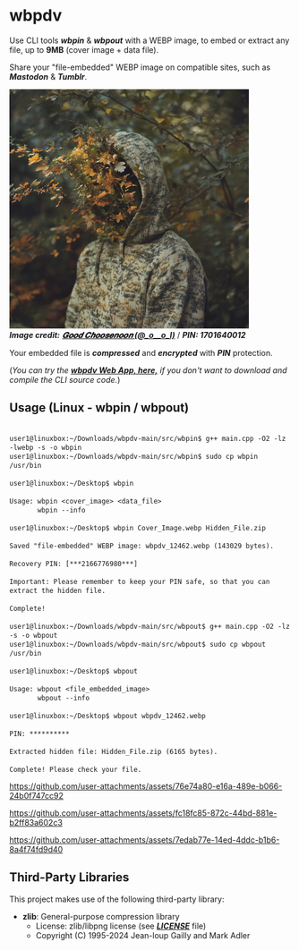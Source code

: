 # wbpdv 

Use CLI tools ***wbpin*** & ***wbpout*** with a WEBP image, to embed or extract any file, up to **9MB** (cover image + data file).  

Share your "file-embedded" WEBP image on compatible sites, such as ***Mastodon*** & ***Tumblr***.

![Demo Image](https://github.com/CleasbyCode/wbpdv/blob/main/demo_image/wbpdv_97273.webp)  
***Image credit:*** [***𝑮𝒐𝒐𝒅 𝑪𝒉𝒐𝒐𝒔𝒆𝒏𝒐𝒐𝒏 (@_o__o_l)***](https://x.com/_o__o_l) / ***PIN: 1701640012***

Your embedded file is ***compressed*** and ***encrypted*** with ***PIN*** protection.  

(*You can try the [***wbpdv Web App, here,***](https://cleasbycode.co.uk/wbpdv/index/) if you don't want to download and compile the CLI source code.*)

## Usage (Linux - wbpin / wbpout)

```console

user1@linuxbox:~/Downloads/wbpdv-main/src/wbpin$ g++ main.cpp -O2 -lz -lwebp -s -o wbpin
user1@linuxbox:~/Downloads/wbpdv-main/src/wbpin$ sudo cp wbpin /usr/bin

user1@linuxbox:~/Desktop$ wbpin 

Usage: wbpin <cover_image> <data_file>  
       wbpin --info

user1@linuxbox:~/Desktop$ wbpin Cover_Image.webp Hidden_File.zip
  
Saved "file-embedded" WEBP image: wbpdv_12462.webp (143029 bytes).

Recovery PIN: [***2166776980***]

Important: Please remember to keep your PIN safe, so that you can extract the hidden file.

Complete!

user1@linuxbox:~/Downloads/wbpdv-main/src/wbpout$ g++ main.cpp -O2 -lz -s -o wbpout
user1@linuxbox:~/Downloads/wbpdv-main/src/wbpout$ sudo cp wbpout /usr/bin

user1@linuxbox:~/Desktop$ wbpout

Usage: wbpout <file_embedded_image>
       wbpout --info
        
user1@linuxbox:~/Desktop$ wbpout wbpdv_12462.webp

PIN: **********

Extracted hidden file: Hidden_File.zip (6165 bytes).

Complete! Please check your file.
```
https://github.com/user-attachments/assets/76e74a80-e16a-489e-b066-24b0f747cc92  

https://github.com/user-attachments/assets/fc18fc85-872c-44bd-881e-b2ff83a602c3  

https://github.com/user-attachments/assets/7edab77e-14ed-4ddc-b1b6-8a4f74fd9d40

## Third-Party Libraries

This project makes use of the following third-party library:

- **zlib**: General-purpose compression library
  - License: zlib/libpng license (see [***LICENSE***](https://github.com/madler/zlib/blob/develop/LICENSE) file)
  - Copyright (C) 1995-2024 Jean-loup Gailly and Mark Adler
    
##


